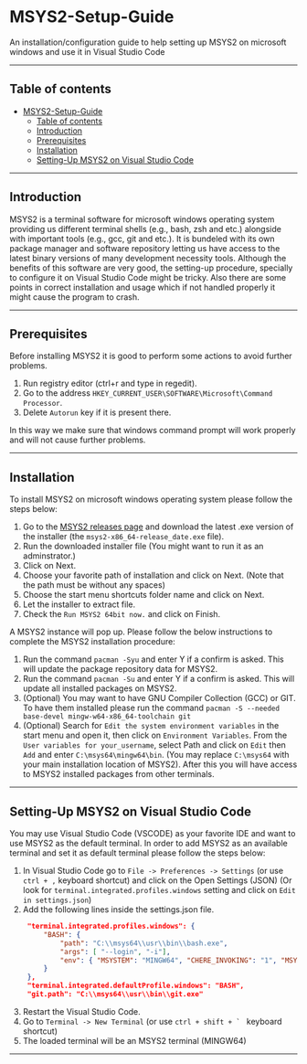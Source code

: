 # MSYS2-Setup-Guide
An installation/configuration guide to help setting up MSYS2 on microsoft windows and use it in Visual Studio Code

---

## Table of contents
- [MSYS2-Setup-Guide](#msys2-setup-guide)
  - [Table of contents](#table-of-contents)
  - [Introduction](#introduction)
  - [Prerequisites](#prerequisites)
  - [Installation](#installation)
  - [Setting-Up MSYS2 on Visual Studio Code](#setting-up-msys2-on-visual-studio-code)

---

## Introduction

MSYS2 is a terminal software for microsoft windows operating system providing us different terminal shells (e.g., bash, zsh and etc.) alongside with important tools (e.g., gcc, git and etc.). It is bundeled with its own package manager and software repository letting us have access to the latest binary versions of many development necessity tools.
Although the benefits of this software are very good, the setting-up procedure, specially to configure it on Visual Studio Code might be tricky. Also there are some points in correct installation and usage which if not handled properly it might cause the program to crash. 

---

## Prerequisites

Before installing MSYS2 it is good to perform some actions to avoid further problems. 

1. Run registry editor (ctrl+r and type in regedit).
2. Go to the address `HKEY_CURRENT_USER\SOFTWARE\Microsoft\Command Processor`.
3. Delete `Autorun` key if it is present there.

In this way we make sure that windows command prompt will work properly and will not cause further problems.

---

## Installation

To install MSYS2 on microsoft windows operating system please follow the steps below:
1. Go to the [MSYS2 releases page](https://github.com/msys2/msys2-installer/releases) and download the latest .exe version of the installer (the `msys2-x86_64-release_date.exe` file).
2. Run the downloaded installer file (You might want to run it as an adminstrator.)
3. Click on Next.
4. Choose your favorite path of installation and click on Next. (Note that the path must be without any spaces)
5. Choose the start menu shortcuts folder name and click on Next.
6. Let the installer to extract file.
7. Check the `Run MSYS2 64bit now.` and click on Finish.

A MSYS2 instance will pop up. Please follow the below instructions to complete the MSYS2 installation procedure:
1. Run the command `pacman -Syu` and enter Y if a confirm is asked. This will update the package repository data for MSYS2.
2. Run the command `pacman -Su` and enter Y if a confirm is asked. This will update all installed packages on MSYS2.
3. (Optional) You may want to have GNU Compiler Collection (GCC) or GIT. To have them installed please run the command `pacman -S --needed base-devel mingw-w64-x86_64-toolchain git`
4. (Optional) Search for `Edit the system environment variables` in the start menu and open it, then click on `Environment Variables`. From the `User variables for your_username`, select Path and click on `Edit` then `Add` and enter `C:\msys64\mingw64\bin`. (You may replace `C:\msys64` with your main installation location of MSYS2). After this you will have access to MSYS2 installed packages from other terminals.

---

## Setting-Up MSYS2 on Visual Studio Code

You may use Visual Studio Code (VSCODE) as your favorite IDE and want to use MSYS2 as the default terminal. In order to add MSYS2 as an available terminal and set it as default terminal please follow the steps below:
1. In Visual Studio Code go to `File -> Preferences -> Settings` (or use `ctrl + ,` keyboard shortcut) and click on the Open Settings (JSON) (Or look for `terminal.integrated.profiles.windows` setting and click on `Edit in settings.json`)
2. Add the following lines inside the settings.json file.
   ```json
    "terminal.integrated.profiles.windows": {
        "BASH": {
            "path": "C:\\msys64\\usr\\bin\\bash.exe",
            "args": [ "--login", "-i"],
            "env": { "MSYSTEM": "MINGW64", "CHERE_INVOKING": "1", "MSYS2_PATH_TYPE": "inherit"}
        }
    },
    "terminal.integrated.defaultProfile.windows": "BASH",
    "git.path": "C:\\msys64\\usr\\bin\\git.exe"
    ```
3. Restart the Visual Studio Code.
4. Go to `Terminal -> New Terminal` (or use ``ctrl + shift + ` `` keyboard shortcut)
5. The loaded terminal will be an MSYS2 terminal (MINGW64)

---

